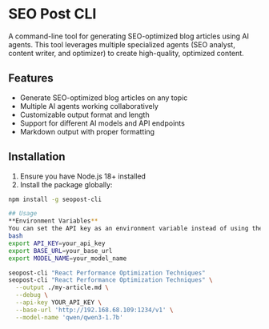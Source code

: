 # SEO Post CLI

A command-line tool for generating SEO-optimized blog articles using AI agents. This tool leverages multiple specialized agents (SEO analyst, content writer, and optimizer) to create high-quality, optimized content.

## Features

- Generate SEO-optimized blog articles on any topic
- Multiple AI agents working collaboratively
- Customizable output format and length
- Support for different AI models and API endpoints
- Markdown output with proper formatting

## Installation

1. Ensure you have Node.js 18+ installed
2. Install the package globally:
```bash
npm install -g seopost-cli

## Usage 
**Environment Variables**
You can set the API key as an environment variable instead of using the command line option:
bash
export API_KEY=your_api_key
export BASE_URL=your_base_url
export MODEL_NAME=your_model_name

seopost-cli "React Performance Optimization Techniques"
seopost-cli "React Performance Optimization Techniques" \
  --output ./my-article.md \
  --debug \
  --api-key YOUR_API_KEY \
  --base-url 'http://192.168.68.109:1234/v1' \
  --model-name 'qwen/qwen3-1.7b'